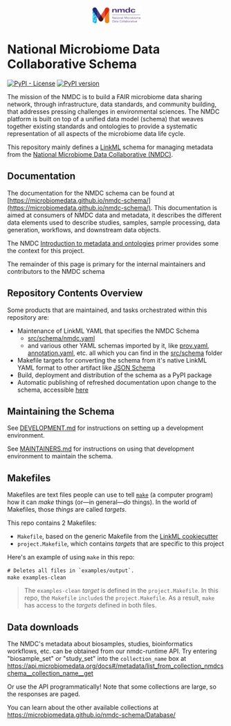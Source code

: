 <div style="text-align: center;">
    <img src="https://raw.githubusercontent.com/microbiomedata/nmdc-schema/main/images/nmdc_logo_long.jpeg" width="119" height="40" alt="Long NMDC logo"/>
</div>

# National Microbiome Data Collaborative Schema

[![PyPI - License](https://img.shields.io/pypi/l/nmdc-schema)](https://github.com/microbiomedata/nmdc-schema/blob/main/LICENSE)
[![PyPI version](https://badge.fury.io/py/nmdc-schema.svg?any-param=to-cause-a-cache-miss)](https://badge.fury.io/py/nmdc-schema)

The mission of the NMDC is to build a FAIR microbiome data sharing network, through infrastructure, data standards,
and community building, that addresses pressing challenges in environmental sciences. The NMDC platform is built on
top of a unified data model (schema) that weaves together existing standards and ontologies to provide a systematic
representation of all aspects of the microbiome data life cycle.

This repository mainly defines a [LinkML](https://github.com/linkml/linkml) schema for managing metadata from
the [National Microbiome Data Collaborative (NMDC)](https://microbiomedata.org/).

## Documentation

The documentation for the NMDC schema can be found at [https://microbiomedata.github.io/nmdc-schema/](https://microbiomedata.github.io/nmdc-schema/).
This documentation is aimed at consumers of NMDC data and metadata, it describes the different data elements used to describe studies, samples,
sample processing, data generation, workflows, and downstream data objects.

The NMDC [Introduction to metadata and ontologies](https://microbiomedata.org/introduction-to-metadata-and-ontologies/)
primer provides some the context for this project.

The remainder of this page is primary for the internal maintainers and contributors to the NMDC schema

## Repository Contents Overview

Some products that are maintained, and tasks orchestrated within this repository are:

- Maintenance of LinkML YAML that specifies the NMDC Schema
    - [src/schema/nmdc.yaml](src/schema/nmdc.yaml)
    - and various other YAML schemas imported by it,
      like [prov.yaml](src/schema/prov.yaml), [annotation.yaml](src/schema/annotation.yaml), etc. all which you can find
      in the [src/schema](src/schema/) folder
- Makefile targets for converting the schema from it's native LinkML YAML format to other artifact
  like [JSON Schema](project/jsonschema/nmdc.schema.json)
- Build, deployment and distribution of the schema as a PyPI package
- Automatic publishing of refreshed documentation upon change to the schema,
  accessible [here](https://microbiomedata.github.io/nmdc-schema/)

## Maintaining the Schema

See [DEVELOPMENT.md](DEVELOPMENT.md) for instructions on setting up a development environment.

See [MAINTAINERS.md](MAINTAINERS.md) for instructions on using that development environment to maintain the schema.

## Makefiles

Makefiles are text files people can use to tell [`make`](https://www.gnu.org/software/make/manual/make.html#Introduction) (a computer program) how it can _make_ things (or—in general—_do_ things). In the world of Makefiles, those _things_ are called _targets_.

This repo contains 2 Makefiles:
- `Makefile`, based on the generic Makefile from the [LinkML cookiecutter](https://github.com/linkml/linkml-project-cookiecutter)
- `project.Makefile`, which contains _targets_ that are specific to this project

Here's an example of using `make` in this repo:

```shell
# Deletes all files in `examples/output`.
make examples-clean
```
> The `examples-clean` _target_ is defined in the `project.Makefile`. In this repo, the `Makefile` `include`s the `project.Makefile`. As a result, `make` has access to the _targets_ defined in both files.

## Data downloads

The NMDC's metadata about biosamples, studies, bioinformatics workflows, etc. can be obtained from our nmdc-runtime API.
Try entering "biosample_set" or "study_set" into the `collection_name` box
at https://api.microbiomedata.org/docs#/metadata/list_from_collection_nmdcschema__collection_name__get

Or use the API programmatically! Note that some collections are large, so the responses are paged.

You can learn about the other available collections at https://microbiomedata.github.io/nmdc-schema/Database/
